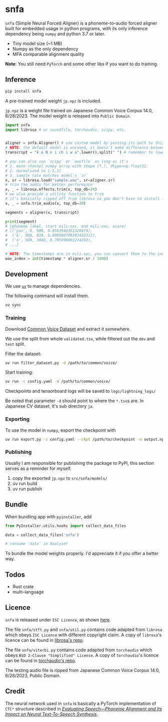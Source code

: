 # snfa

`snfa` (Simple Neural Forced Aligner) is a phoneme-to-audio forced aligner built for embedded usage in python programs, with its only inference dependency being `numpy` and python 3.7 or later.

- Tiny model size (~1 MB)
- Numpy as the only dependency
- MFA comparable alignment quality

**Note**: You still need `PyTorch` and some other libs if you want to do training.

## Inference

```bash
pip install snfa
```

A pre-trained model weight `jp.npz` is included.

`jp.npz` is a weight file trained on Japanese Common Voice Corpus 14.0, 6/28/2023. The model weight is released into `Public Domain`.

```python
import snfa
import librosa # or soundfile, torchaudio, scipy, etc.


aligner = snfa.Aligner() # use custom model by passing its path to this function
# NOTE: the default model is uncased, it doesn't make difference between `U` and `u`
transcript = "k o N n i ch i w a".lower().split(" ") # remember to lower it here

# you can also use `scipy` or `wavfile` as long as it's 
# 1. mono channel numpy array with shape (T,), dtype=np.float32
# 2. normalized to [-1,1]
# 3. sample rate matches model's `sr`
x, sr = librosa.load("sample.wav", sr=aligner.sr)
# trim the audio for better performance
x, _ = librosa.effects.trim(x, top_db=20)
# we also provide a utility function to trim
# it's basically ripped off from librosa so you don't have to install it
x, _ = snfa.trim_audio(x, top_db=20)

segments = aligner(x, transcript)

print(segment)
# (phoneme label, start mili-sec, end mili-sec, score)
# [('pau', 0, 908, 0.9583546351318474),
#  ('k', 908, 928, 0.006900709283433312),
#  ('o', 928, 1088, 0.795996002234283),
# ...]

# NOTE: The timestamps are in mili-sec, you can convert them to the indices on wavform by
wav_index = int(timestamp * aligner.sr / 1000)
```

## Development

We use [`uv`](https://docs.astral.sh/uv/) to manage dependencies.

The following command will install them.

```bash
uv sync
```

### Training

Download [Common Voice Dataset](https://commonvoice.mozilla.org/en) and extract it somewhere.

We use the split from whole `validated.tsv`, while filtered out the `dev` and `test` split.

Filter the dataset:
```bash
uv run filter_dataset.py -d /path/to/common/voice/
```

Start training:
```bash
uv run -c config.yaml -d /path/to/common/voice/
```

Checkpoints and tensorboard logs will be saved to `logs/lightning_logs/`

Be noted that parameter `-d` should point to where the `*.tsv`s are. In Japanese CV dataset, it's sub directory `ja`.

### Exporting

To use the model in `numpy`, export the checkpoint with

```bash
uv run export.py -c config.yaml --ckpt /path/to/checkpoint -o output.npz
```

### Publishing

Usually I am responsible for publishing the package to PyPI, this section serves as a reminder for myself.

1. copy the exported `jp.npz` to `src/snfa/models/`
2. uv run build
3. uv run publish

## Bundle

When bundling app with `pyinstaller`, add

```python
from PyInstaller.utils.hooks import collect_data_files

data = collect_data_files('snfa')

# consume `data` in Analyzer
```

To bundle the model weights properly. I'd appreciate it if you offer a better way.

## Todos

- Rust crate
- multi-language

## Licence

`snfa` is released under `ISC Licence`, as shown [here](/LICENCE).

The file `snfa/stft.py` and `snfa/util.py` contains code adapted from `librosa` which obeys `ISC Licence` with different copyright claim. A copy of `librosa`'s licence can be found in [librosa's repo](https://github.com/librosa/librosa/blob/main/LICENSE.md).

The file `snfa/viterbi.py` contains code adapted from `torchaudio` which obeys `BSD 2-Clause "Simplified" License`. A copy of `torchaudio`'s licence can be found in [torchaudio's repo](https://github.com/pytorch/audio/blob/main/LICENSE).

The testing audio file is ripped from Japanese Common Voice Corpus 14.0, 6/28/2023, Public Domain.

## Credit

The neural network used in `snfa` is basically a PyTorch implementation of `CTC*` structure described in [_Evaluating Speech—Phoneme Alignment and Its Impact on Neural Text-To-Speech Synthesis_](https://www.audiolabs-erlangen.de/resources/NLUI/2023-ICASSP-eval-alignment-tts).
